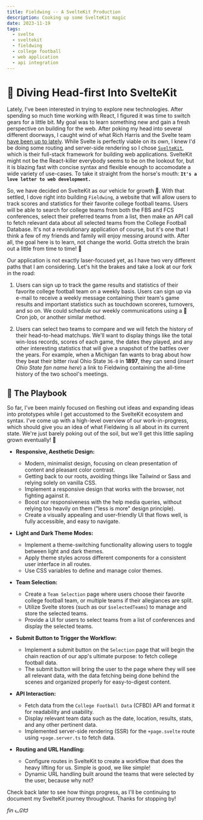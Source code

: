 ```yaml
---
title: Fieldwing -- A SvelteKit Production
description: Cooking up some SvelteKit magic
date: 2023-11-19
tags:
  - svelte
  - sveltekit
  - fieldwing
  - college football
  - web application
  - api integration
---
```


# 🌊 Diving Head-first Into SvelteKit

Lately, I've been interested in trying to explore new technologies. After spending so much time working with React, I figured it was time to switch gears for a little bit. My goal was to learn something new and gain a fresh perspective on building for the web. After poking my head into several different doorways, I caught wind of what Rich Harris and the Svelte team [have been up to lately](https://thenewstack.io/rich-harris-talks-sveltekit-and-whats-next-for-svelte/). While Svelte is perfectly viable on its own, I knew I'd be doing some routing and server-side rendering so I chose [`SvelteKit`](https://kit.svelte.dev/), which is their full-stack framework for building web applications. SvelteKit might not be the React-killer everybody seems to be on the lookout for, but it is blazing fast with concise syntax and flexible enough to accomodate a wide variety of use-cases. To take it straight from the horse's mouth: **`It's a love letter to web development.`**

So, we have decided on SvelteKit as our vehicle for growth 🚗. With that settled, I dove right into building `Fieldwing`, a website that will allow users to track scores and statistics for their favorite college football teams. Users will be able to search for college teams from both the FBS and FCS conferences, select their preferred teams from a list, then make an API call to fetch relevant data about all selected teams from the College Football Database. It's not a revolutionary application of course, but it's one that I think a few of my friends and family will enjoy messing around with. After all, the goal here is to learn, not change the world. Gotta stretch the brain out a little from time to time! 🧠

Our application is not exactly laser-focused yet, as I have two very different paths that I am considering. Let's hit the brakes and take a look at our fork in the road:

1. Users can sign up to track the game results and statistics of their favorite college football team on a weekly basis. Users can sign up via e-mail to receive a weekly message containing their team's game results and important statistics such as touchdown scoreres, turnovers, and so on. We could schedule our weekly communications using a 🤖 Cron job, or another similar method.

2. Users can select two teams to compare and we will fetch the history of their head-to-head matchups. We'll want to display things like the total win-loss records, scores of each game, the dates they played, and any other interesting statistics that will give a snapshot of the battles over the years. For example, when a Michigan fan wants to brag about how they beat their bitter rival Ohio State `36-0` in **1897**, they can send (*insert Ohio State fan name here*) a link to Fieldwing containing the all-time history of the two school's meetings.


## 📒 The Playbook

So far, I've been mainly focused on fleshing out ideas and expanding ideas into prototypes while I get accustomed to the SvelteKit ecosystem and syntax. I've come up with a high-level overview of our work-in-progress, which should give you an idea of what Fieldwing is all about in its current state. We're just barely poking out of the soil, but we'll get this little sapling grown eventually! 🌱

- **Responsive, Aesthetic Design:**
  - Modern, minimalist design, focusing on clean presentation of content and pleasant color contrast.
  - Getting back to our roots, avoiding things like Tailwind or Sass and relying solely on vanilla CSS.
  - Implement a responsive design that works with the browser, not fighting against it.
  - Boost our responsiveness with the help media queries, without relying too heavily on them ("less is more" design principle).
  - Create a visually appealing and user-friendly UI that flows well, is fully accessible, and easy to navigate.

- **Light and Dark Theme Modes:**
  - Implement a theme-switching functionality allowing users to toggle between light and dark themes.
  - Apply theme styles across different components for a consistent user interface in all routes.
  - Use CSS variables to define and manage color themes.

- **Team Selection:**
  - Create a `Team Selection` page where users choose their favorite college football team, or multiple teams if their allegiances are split.
  - Utilize Svelte stores (such as our `$selectedTeams`) to manage and store the selected teams.
  - Provide a UI for users to select teams from a list of conferences and display the selected teams.

- **Submit Button to Trigger the Workflow:**
  - Implement a submit button on the `Selection` page that will begin the chain reaction of our app's ultimate purpose: to fetch college football data.
  - The submit button will bring the user to the page where they will see all relevant data, with the data fetching being done behind the scenes and organized properly for easy-to-digest content.

- **API Interaction:**
  - Fetch data from the `College Football Data` (CFBD) API and format it for readability and usability.
  - Display relevant team data such as the date, location, results, stats, and any other pertinent data.
  - Implemented server-side rendering (SSR) for the `+page.svelte` route using `+page.server.ts` to fetch data.

- **Routing and URL Handling:**
  - Configure routes in SvelteKit to create a workflow that does the heavy lifting for us. Simple is good, we like simple!
  - Dynamic URL handling built around the teams that were selected by the user, because why not?

Check back later to see how things progress, as I'll be continuing to document my SvelteKit journey throughout. Thanks for stopping by!

*fin* ᓚᘏᗢ
